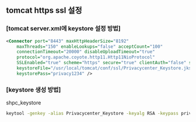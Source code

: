 ## tomcat https ssl 설정

### [tomcat server.xml에 keystore 설정 방법]
```xml
<Connector port="8443" maxHttpHeaderSize="8192"
    maxThreads="150" enableLookups="false" acceptCount="100"
    connectionTimeout="20000" disableUploadTimeout="true"
    protocol="org.apache.coyote.http11.Http11NioProtocol"
    SSLEnabled="true" scheme="https" secure="true" clientAuth="false" sslProtocol="TLS"
    keystoreFile="/usr/local/tomcat/conf/ssl/Privacycenter_Keystore.jks"
    keystorePass="privacy1234" />
```


### [keystore 생성 방법]
shpc_keystore
```bash
keytool -genkey -alias Privacycenter_Keystore -keyalg RSA -keypass privacy1234 -storepass privacy1234 -keystore Privacycenter_Keystore.jks
```
